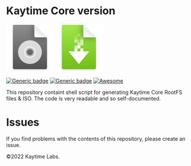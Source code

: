 # Kaytime Core version

![](https://raw.githubusercontent.com/yeyushengfan258/Inverse-icon-theme/master/src/mimes/48/application-x-cd-image.svg) ![](https://raw.githubusercontent.com/yeyushengfan258/Inverse-icon-theme/master/src/mimes/48/application-x-partial-download.svg)

[![Generic badge](https://img.shields.io/badge/Installer-Calamares-green)](https://shields.io/) [![Generic badge](https://img.shields.io/badge/Arch-x64-yellowgreen.svg)](https://shields.io/) [![Awesome](https://awesome.re/badge.svg)](https://awesome.re)

This repository containt shell script for generating Kaytime Core RootFS files & ISO. The code is very readable and so self-documented.

# Issues

If you find problems with the contents of this repository, please create an issue.

©2022 Kaytime Labs.
